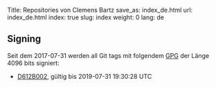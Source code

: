 Title: Repositories von Clemens Bartz
save_as: index_de.html
url: index_de.html
index: true
slug: index
weight: 0
lang: de

## Signing

Seit dem 2017-07-31 werden all Git tags mit folgendem [GPG](https://gnupg.org/) der Länge 4096 bits signiert:

- [D612B002]({filename}/keys/D612B002.asc), gültig bis 2019-07-31 19:30:28 UTC
